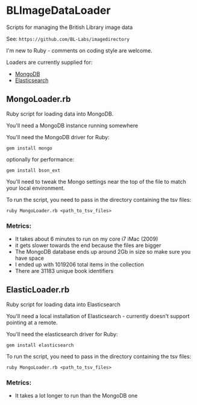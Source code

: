BLImageDataLoader
=================

Scripts for managing the British Library image data

See: `https://github.com/BL-Labs/imagedirectory`

I'm new to Ruby - comments on coding style are welcome.

Loaders are currently supplied for:

- [MongoDB](#mongodb)
- [Elasticsearch](#elasticsearch)

<a name='mongodb'></a>
MongoLoader.rb
--------------

Ruby script for loading data into MongoDB.

You'll need a MongoDB instance running somewhere

You'll need the MongoDB driver for Ruby:

    gem install mongo
    
optionally for performance: 

    gem install bson_ext 

You'll need to tweak the Mongo settings near the top of the file to match your
local environment.

To run the script, you need to pass in the directory containing the tsv files:

    ruby MongoLoader.rb <path_to_tsv_files>

### Metrics:
- It takes about 6 minutes to run on my core i7 iMac (2009)
- it gets slower towards the end because the files are bigger
- The MongoDB database ends up around 2Gb in size so make sure you have space
- I ended up with 1019206 total items in the collection
- There are 31183 unique book identifiers

<a name='elasticsearch'></a>
ElasticLoader.rb
----------------

Ruby script for loading data into Elasticsearch

You'll need a local installation of Elasticsearch - currently doesn't support pointing
at a remote.

You'll need the elasticsearch driver for Ruby:

    gem install elasticsearch
    
To run the script, you need to pass in the directory containing the tsv files:

    ruby MongoLoader.rb <path_to_tsv_files>

### Metrics:
- It takes a lot longer to run than the MongoDB one

